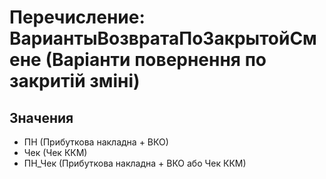 ﻿# Перечисление: ВариантыВозвратаПоЗакрытойСмене (Варіанти повернення по закритій зміні)

## Значения

- ПН (Прибуткова накладна + ВКО)
- Чек (Чек ККМ)
- ПН_Чек (Прибуткова накладна + ВКО або Чек ККМ)

